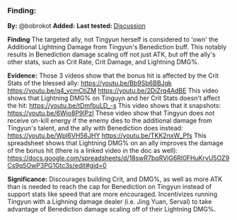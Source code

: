 ### Finding:

**By:** @bobrokot
**Added:** <Version date="2023-05-17" />
****Last tested:** <VersionHl date="2023-05-16" />**
[Discussion](https://hsr-tickets.keqingmains.com/transcripts/dmg-reduction-before-shields)

**Finding**
The targeted ally, not Tingyun herself is considered to 'own' the Additional Lightning Damage from Tingyun's Benediction buff. This notably results in Benediction damage scaling off not just ATK, but off the ally's other stats, such as Crit Rate, Crit Damage, and Lightning DMG%.

**Evidence:**
Those 3 videos show that the bonus hit is affected by the Crit Stats of the blessed ally:
https://youtu.be/Bb9Sb6BBJqk
https://youtu.be/q4_ycmCtiZM
https://youtu.be/2DiZrq4AdBE
This video shows that Lightning DMG% on Tinguyn and her Crit Stats doesn't affect the hit:
https://youtu.be/tDmfbuLD_-s
This video shows that it snapshots:
https://youtu.be/6Wjo8P9IPzI
These video show that Tingyun does not receive on-kill energy if the enemy dies to the additional damage from Tingyun's talent, and the ally with Benediction does instead:
https://youtu.be/Wpl6VH56JHY
https://youtu.be/TKK2nxW_Pfs
This spreadsheet shows that Lightning DMG% on an ally improves the damage of the bonus hit (there is a linked video in the doc as well):
https://docs.google.com/spreadsheets/d/18swR7bqRVjG6RI0FHuKryU5OZ9Cs9q5OwP3PG1Gtc3s/edit#gid=0

**Significance:**
Discourages building Crit, and DMG%, as well as more ATK than is needed to reach the cap for Benediction on Tingyun instead of support stats like speed that are more encouraged. Incentivizes running Tingyun with a Lighning damage dealer (i.e. Jing Yuan, Serval) to take advantage of Benediction damage scaling off of their Lightning DMG%.
